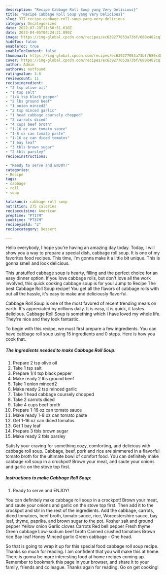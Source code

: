 ```yaml
---
description: "Recipe Cabbage Roll Soup yang Very Delicious}"
title: "Recipe Cabbage Roll Soup yang Very Delicious}"
slug: 377-recipe-cabbage-roll-soup-yang-very-delicious
category: Uncategorized
date: 2022-07-28T11:50:51.610Z
date: 2023-04-05T04:24:21.090Z
image: https://img-global.cpcdn.com/recipes/ec639277053a73bf/680x482cq70/cabbage-roll-soup-recipe-main-photo.jpg
hideToc: false
enableToc: true
enableTocContent: false
thumbnail: https://img-global.cpcdn.com/recipes/ec639277053a73bf/680x482cq70/cabbage-roll-soup-recipe-main-photo.jpg
cover: https://img-global.cpcdn.com/recipes/ec639277053a73bf/680x482cq70/cabbage-roll-soup-recipe-main-photo.jpg
author: Admin
authorAv: notfound
ratingvalue: 3.6
reviewcount: 11
recipeingredient:
- "2 tsp olive oil"
- "1 tsp salt"
- "1/4 tsp black pepper"
- "2 lbs ground beef"
- "1 onion minced2"
- "2 tsp minced garlic"
- "1 head cabbage coursely chopped"
- "2 carrots diced"
- "4 cups beef broth"
- "1-16 oz can tomato sauce"
- "1-8 oz can tomato paste"
- "1-16 oz can diced tomatos"
- "1 bay leaf"
- "3 tbls brown sugar"
- "2 tbls parsley"
recipeinstructions:

- "Ready to serve and ENJOY!"
categories:
- Recipe
tags:
- cabbage
- roll
- soup

katakunci: cabbage roll soup 
nutrition: 275 calories
recipecuisine: American
preptime: "PT17M"
cooktime: "PT37M"
recipeyield: "2"
recipecategory: Dessert

---
```



Hello everybody, I hope you're having an amazing day today. Today, I will show you a way to prepare a special dish, cabbage roll soup. It is one of my favorites food recipes. This time, I'm gonna make it a little bit unique. This is gonna smell and look delicious.

This unstuffed cabbage soup is hearty, filling and the perfect choice for an easy dinner option. If you love cabbage rolls, but don&#39;t love all the work involved, this quick cooking cabbage soup is for you! Jump to Recipe The best Cabbage Roll Soup recipe! You get all the flavors of cabbage rolls with out all the hassle, it&#39;s easy to make and deliciously flavorful.

Cabbage Roll Soup is one of the most favored of recent trending meals on earth. It's appreciated by millions daily. It is easy, it is quick, it tastes delicious. Cabbage Roll Soup is something which I have loved my whole life. They're nice and they look fantastic.


To begin with this recipe, we must first prepare a few ingredients. You can have cabbage roll soup using 15 ingredients and 0 steps. Here is how you cook that.

<!--inarticleads1-->

##### The ingredients needed to make Cabbage Roll Soup:

1. Prepare 2 tsp olive oil
1. Take 1 tsp salt
1. Prepare 1/4 tsp black pepper
1. Make ready 2 lbs ground beef
1. Take 1 onion minced2
1. Make ready 2 tsp minced garlic
1. Take 1 head cabbage coursely chopped
1. Take 2 carrots diced
1. Take 4 cups beef broth
1. Prepare 1-16 oz can tomato sauce
1. Make ready 1-8 oz can tomato paste
1. Get 1-16 oz can diced tomatos
1. Get 1 bay leaf
1. Prepare 3 tbls brown sugar
1. Make ready 2 tbls parsley


Satisfy your craving for something cozy, comforting, and delicious with cabbage roll soup. Cabbage, beef, pork and rice are simmered in a flavorful tomato broth for the ultimate bowl of comfort food. You can definitely make cabbage roll soup in a crockpot! Brown your meat, and saute your onions and garlic on the stove top first. 

<!--inarticleads2-->

##### Instructions to make Cabbage Roll Soup:


1. Ready to serve and ENJOY!

You can definitely make cabbage roll soup in a crockpot! Brown your meat, and saute your onions and garlic on the stove top first. Then add it to the crockpot and stir in the rest of the ingredients. Add the cabbage, carrots, diced tomatoes, beef broth, tomato sauce, rice, Worcestershire sauce, bay leaf, thyme, paprika, and brown sugar to the pot. Kosher salt and ground pepper Yellow onion Garlic cloves Carrots Red bell pepper Fresh thyme Green cabbage Low-sodium beef broth Canned crushed tomatoes Brown rice Bay leaf Honey Minced garlic Green cabbage - One head. 

So that is going to wrap it up for this special food cabbage roll soup recipe. Thanks so much for reading. I am confident that you will make this at home. There is gonna be more interesting food at home recipes coming up. Remember to bookmark this page in your browser, and share it to your family, friends and colleague. Thanks again for reading. Go on get cooking!
